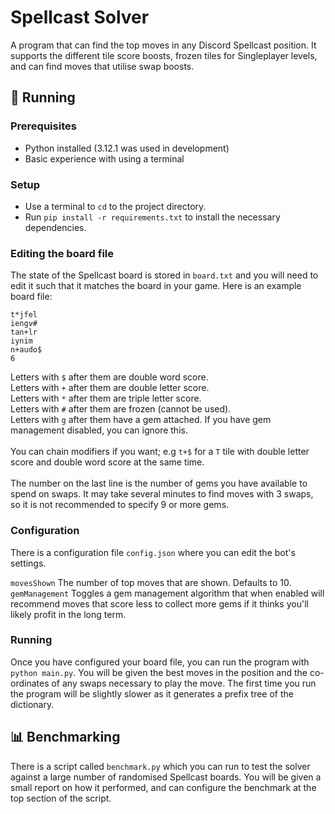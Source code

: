 # Spellcast Solver

A program that can find the top moves in any Discord Spellcast position. It supports the different tile score boosts, frozen tiles for Singleplayer levels, and can find moves that utilise swap boosts.

## 🚀 Running
### Prerequisites
- Python installed (3.12.1 was used in development)
- Basic experience with using a terminal

### Setup
- Use a terminal to `cd` to the project directory.
- Run `pip install -r requirements.txt` to install the necessary dependencies.

### Editing the board file
The state of the Spellcast board is stored in `board.txt` and you will need to edit it such that it matches the board in your game. Here is an example board file:
```
t*jfel
iengv#
tan+lr
iynim
n+audo$
6
```
Letters with `$` after them are double word score.
<br>
Letters with `+` after them are double letter score.
<br>
Letters with `*` after them are triple letter score.
<br>
Letters with `#` after them are frozen (cannot be used).
<br>
Letters with `g` after them have a gem attached. If you have gem management disabled, you can ignore this.
<br><br>
You can chain modifiers if you want; e.g `t+$` for a `T` tile with double letter score and double word score at the same time.
<br><br>
The number on the last line is the number of gems you have available to spend on swaps. It may take several minutes to find moves with 3 swaps, so it is not recommended to specify 9 or more gems.

### Configuration
There is a configuration file `config.json` where you can edit the bot's settings.

`movesShown` The number of top moves that are shown. Defaults to 10.
`gemManagement` Toggles a gem management algorithm that when enabled will recommend moves that score less to collect more gems if it thinks you'll likely profit in the long term.

### Running
Once you have configured your board file, you can run the program with `python main.py`. You will be given the best moves in the position and the co-ordinates of any swaps necessary to play the move. The first time you run the program will be slightly slower as it generates a prefix tree of the dictionary.

## 📊 Benchmarking
There is a script called `benchmark.py` which you can run to test the solver against a large
number of randomised Spellcast boards. You will be given a small report on how it performed, and can configure the benchmark at the top section of the script.